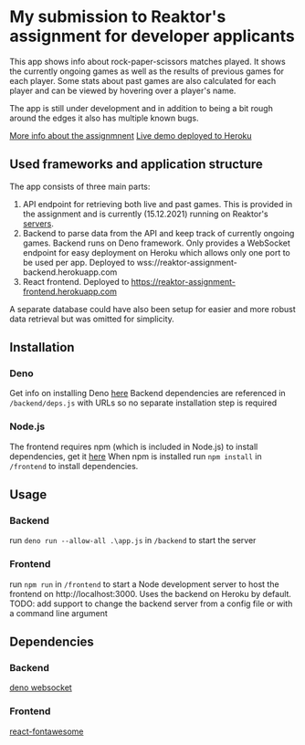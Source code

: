 # My submission to Reaktor's assignment for developer applicants

This app shows info about rock-paper-scissors matches played. It shows the currently ongoing games as well as the results of previous games for each player.
Some stats about past games are also calculated for each player and can be viewed by hovering over a player's name. 

The app is still under development and in addition to being a bit rough around the edges it also has multiple known bugs.

[More info about the assignmnent](https://www.reaktor.com/assignment-2022-developers/)
[Live demo deployed to Heroku](https://reaktor-assignment-frontend.herokuapp.com/)

## Used frameworks and application structure
The app consists of three main parts:
1. API endpoint for retrieving both live and past games. This is provided in the assignment and is currently (15.12.2021) running on Reaktor's [servers](https://bad-api-assignment.reaktor.com/).
2. Backend to parse data from the API and keep track of currently ongoing games. Backend runs on Deno framework. Only provides a WebSocket endpoint for easy deployment on Heroku which allows only one port to be used per app. Deployed to wss://reaktor-assignment-backend.herokuapp.com
3. React frontend. Deployed to https://reaktor-assignment-frontend.herokuapp.com

A separate database could have also been setup for easier and more robust data retrieval but was omitted for simplicity. 

## Installation
### Deno
Get info on installing Deno [here](https://deno.land/manual/getting_started/installation)
Backend dependencies are referenced in `/backend/deps.js` with URLs so no separate installation step is required
### Node.js
The frontend requires npm (which is included in Node.js) to install dependencies, get it [here](https://nodejs.org/en/)
When npm is installed run `npm install` in `/frontend` to install dependencies.

## Usage
### Backend
run `deno run --allow-all .\app.js` in `/backend` to start the server
### Frontend
run `npm run` in `/frontend` to start a Node development server to host the frontend on http://localhost:3000. Uses the backend on Heroku by default.
TODO: add support to change the backend server from a config file or with a command line argument

## Dependencies
### Backend
[deno websocket](https://deno.land/x/websocket@v0.1.3)
### Frontend
[react-fontawesome](https://github.com/FortAwesome/react-fontawesome)